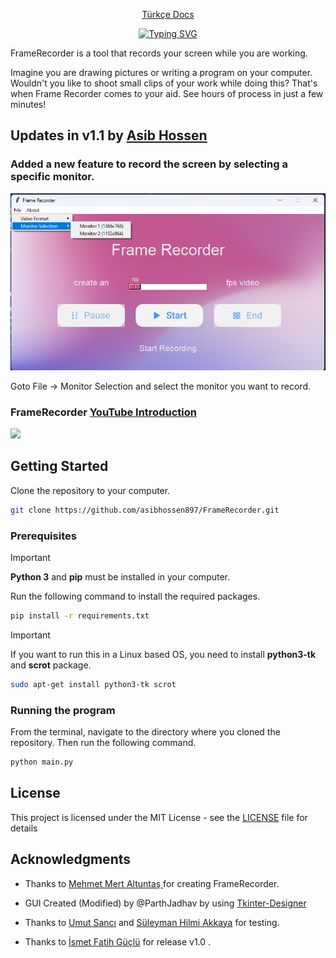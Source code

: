 <div align="center">

[Türkçe Docs](https://github.com/mehmet-mert/FrameRecorder/blob/master/Docs/README_tr.md)

[![Typing SVG](https://readme-typing-svg.demolab.com?font=CascadiaCove&weight=800&size=35&pause=1000&color=357FF7&center=true&vCenter=true&width=435&lines=FrameRecorder)](https://git.io/typing-svg)

</div>

FrameRecorder is a tool that records your screen while you are working.

Imagine you are drawing pictures or writing a program on your computer. Wouldn't you like to shoot small clips of your work while doing this? That's when Frame Recorder comes to your aid. See hours of process in just a few minutes!

## Updates in v1.1 by [Asib Hossen](https://github.com/asibhossen897)

### Added a new feature to record the screen by selecting a specific monitor.

![Monitor Selection](./assets/monitor_selection.png)

Goto File -> Monitor Selection and select the monitor you want to record.

### FrameRecorder [YouTube Introduction](https://www.youtube.com/watch?v=lYoVWss5-F0&t=1s)

<img width=50% src="https://raw.githubusercontent.com/mehmet-mert/FrameRecorder/master/Docs/Ekran%20Al%C4%B1nt%C4%B1s%C4%B12.PNG">


## Getting Started

Clone the repository to your computer.

```bash
git clone https://github.com/asibhossen897/FrameRecorder.git
```


### Prerequisites
> [!IMPORTANT]
> <b>Python 3</b> and <b>pip</b> must be installed in your computer.

Run the following command to install the required packages.

```bash
pip install -r requirements.txt
```

> [!IMPORTANT]
> If you want to run this in a Linux based OS, you need to install **python3-tk** and **scrot** package.

```bash
sudo apt-get install python3-tk scrot
```

### Running the program
From the terminal, navigate to the directory where you cloned the repository. Then run the following command.

```bash
python main.py
```

## License

This project is licensed under the MIT License - see the [LICENSE](https://github.com/mehmet-mert/FrameRecorder/blob/master/LICENSE) file for details

## Acknowledgments

* Thanks to [ Mehmet Mert Altuntaş ](https://github.com/mehmet-mert) for creating FrameRecorder. 

* GUI Created (Modified) by @ParthJadhav by using [Tkinter-Designer](https://github.com/ParthJadhav/Tkinter-Designer)

* Thanks to [Umut Sancı](https://github.com/Umut-Umut) and [Süleyman Hilmi Akkaya](https://github.com/hilmiAkkaya) for testing.

* Thanks to [İsmet Fatih Güçlü](https://github.com/fatih51) for release v1.0 .

